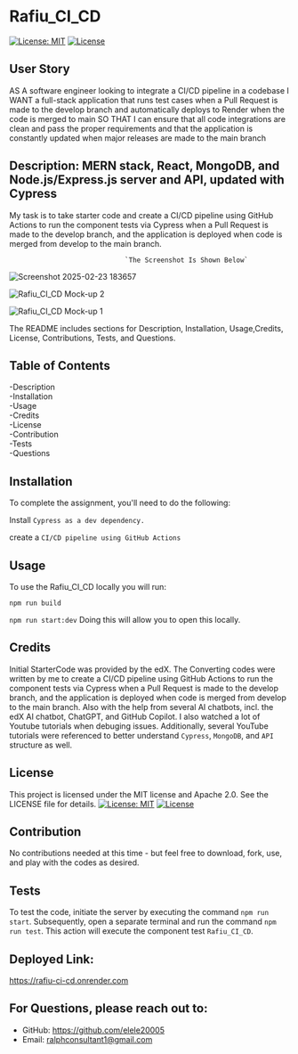 # Rafiu_CI_CD
[![License: MIT](https://img.shields.io/badge/License-MIT-yellow.svg)](https://opensource.org/licenses/MIT) 
[![License](https://img.shields.io/badge/License-Apache_2.0-blue.svg)](https://opensource.org/licenses/Apache-2.0) 

## User Story

AS A software engineer looking to integrate a CI/CD pipeline in a codebase
I WANT a full-stack application that runs test cases when a Pull Request is made to the develop branch and automatically deploys to Render when the code is merged to main
SO THAT I can ensure that all code integrations are clean and pass the proper requirements and that the application is constantly updated when major releases are made to the main branch

## Description: MERN stack, React, MongoDB, and Node.js/Express.js server and API, updated with Cypress 

My task is to take starter code and create a CI/CD pipeline using GitHub Actions to run the component tests via Cypress when a Pull Request is made to the develop branch, and the application is deployed when code is merged from develop to the main branch.




                                 `The Screenshot Is Shown Below`
                                 



![Screenshot 2025-02-23 183657](https://github.com/user-attachments/assets/7ff19836-4c00-42ce-90da-d71d5f204bc9)


![Rafiu_CI_CD Mock-up 2](https://github.com/user-attachments/assets/700198c0-aabf-4886-8822-d164f530466b)

![Rafiu_CI_CD Mock-up 1](https://github.com/user-attachments/assets/f701da47-43b1-414d-926e-0880f8610ff9)






The README includes sections for Description, Installation, Usage,Credits, License, Contributions, Tests, and Questions.   


## Table of Contents

-Description     
-Installation      
-Usage     
-Credits    
-License         
-Contribution       
-Tests         
-Questions

## Installation
To complete the assignment, you'll need to do the following:

Install `Cypress as a dev dependency.`

create a `CI/CD pipeline using GitHub Actions`

 
## Usage
To use the Rafiu_CI_CD locally you will run:

`npm run build`

`npm run start:dev` Doing this will allow you to open this locally.


## Credits
Initial StarterCode was provided by the edX. The Converting codes were written by me to create a CI/CD pipeline using GitHub Actions to run the component tests via Cypress when a Pull Request is made to the develop branch, and the application is deployed when code is merged from develop to the main branch. Also with the help from several AI chatbots, incl. the edX AI chatbot, ChatGPT, and GitHub Copilot. I also watched a lot of Youtube tutorials when debuging issues. Additionally, several YouTube tutorials were referenced to better understand `Cypress`, `MongoDB`, and  `API` structure as well. 

## License
This project is licensed under the MIT license and Apache 2.0. See the LICENSE file for details.
[![License: MIT](https://img.shields.io/badge/License-MIT-yellow.svg)](https://opensource.org/licenses/MIT)
[![License](https://img.shields.io/badge/License-Apache_2.0-blue.svg)](https://opensource.org/licenses/Apache-2.0)

## Contribution
No contributions needed at this time - but feel free to download, fork, use, and play with the codes as desired.

## Tests
To test the code, initiate the server by executing the command `npm run start`. Subsequently, open a separate terminal and run the command `npm run test`. This action will execute the component test `Rafiu_CI_CD`.

## Deployed Link: 

https://rafiu-ci-cd.onrender.com 

## For Questions, please reach out to:
 
- GitHub: https://github.com/elele20005
- Email: ralphconsultant1@gmail.com 
